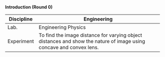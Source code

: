 **Introduction (Round 0)**

| Discipline  | Engineering |
| ------------- | ------------- |
| Lab.  | Engineering Physics  |
| Experiment  | To find the image distance for varying object distances and show the nature of image using concave and convex lens.   |
